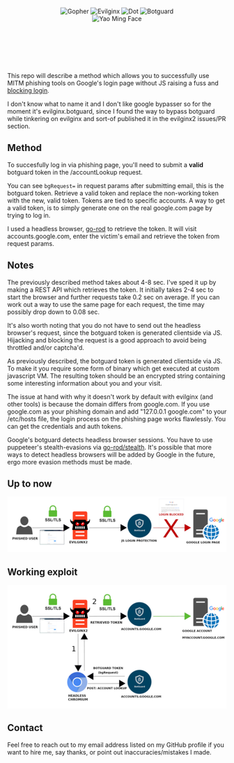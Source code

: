 <div align="center" style="padding: 100px;">
  <img alt="Gopher" src="https://www.upload.ee/image/13836698/XlhdIMk_sml_sml.png" height="100" />
    <img alt="Evilginx" src="https://raw.githubusercontent.com/kgretzky/evilginx2/master/media/img/evilginx2-title-black-512.png" height="60" />
  <img alt="Dot" src="https://fontmeme.com/permalink/220128/1d7d530a9125676cd8dd5f505cc69831.png" height="10" />
    <img alt="Botguard" src="https://fontmeme.com/permalink/220128/bb533f894a48dd9253154f24a45f00d6.png" height="60" />
    <img alt="Yao Ming Face" src="https://www.pngall.com/wp-content/uploads/2016/05/Yao-Ming-Face-PNG.png" height="80" s />
</div>


This repo will describe a method which allows you to successfully use MITM phishing tools on Google's login page without JS raising a fuss and [blocking login](https://i.stack.imgur.com/MnjWd.png). 

I don't know what to name it and I don't like google bypasser so for the moment it's evilginx.botguard, since I found the way to bypass botguard while tinkering on evilginx and sort-of published it in the evilginx2 issues/PR section.

## Method

To succesfully log in via phishing page, you'll need to submit a **valid** botguard token in the /accountLookup request.

You can see `bgRequest=` in request params after submitting email, this is the botguard token.
Retrieve a valid token and replace the non-working token with the new, valid token.
Tokens are tied to specific accounts. A way to get a valid token, is to simply generate one on the real google.com page by trying to log in.

I used a headless browser, [go-rod](https://github.com/go-rod/rod) to retrieve the token. It will visit accounts.google.com, enter the victim's email and retrieve the token from request params.

## Notes

The previously described method takes about 4-8 sec. I've sped it up by making a REST API which retrieves the token. It initially takes 2-4 sec to start the browser and further requests take 0.2 sec on average. If you can work out a way to use the same page for each request, the time may possibly drop down to 0.08 sec. 

It's also worth noting that you do not have to send out the headless browser's request, since the botguard token is generated clientside via JS. Hijacking and blocking the request is a good approach to avoid being throttled and/or captcha'd.

As previously described, the botguard token is generated clientside via JS. To make it you require some form of binary which get executed at custom javascript VM. The resulting token should be an encrypted string containing some interesting information about you and your visit.

The issue at hand with why it doesn't work by default with evilginx (and other tools) is because the domain differs from google.com. If you use google.com as your phishing domain and add "127.0.0.1 google.com" to your /etc/hosts file, the login process on the phishing page works flawlessly. You can get the credentials and auth tokens. 

Google's botguard detects headless browser sessions. You have to use puppeteer's stealth-evasions via [go-rod/stealth](https://github.com/go-rod/stealth). It's possible that more ways to detect headless browsers will be added by Google in the future, ergo more evasion methods must be made.

## Up to now

![current](./current.png)

## Working exploit

![botguard](./botguard.png)


## Contact

Feel free to reach out to my email address listed on my GitHub profile if you want to hire me, say thanks, or point out inaccuracies/mistakes I made.
